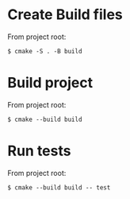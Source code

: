 # Create Build files

From project root:
```
$ cmake -S . -B build
```

# Build project

From project root:
```
$ cmake --build build
```

# Run tests

From project root:
```
$ cmake --build build -- test
```
